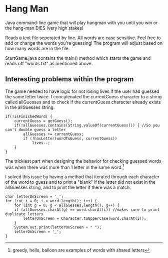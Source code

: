 # Hang Man

Java command-line game that will play hangman with you until you win or the hang-man DIES (very high stakes)

Reads a text file seperated by line. All words are case sensitive. Feel free to add or change the words you're guessing! The program will adjust based on how many words are in the file.

StartGame.java contains the main() method which starts the game and reads off "words.txt" as mentioned above.

## Interesting problems within the program

The game needed to have logic for not losing lives if the user had guessed the same letter twice.
I concatenated the currentGuess character to a string called allGuesses and to check if the currentGuess character already exists in the allGuesses string.

```
if(!isFinishedWord) {
    currentGuess = getGuess();
    if(!allGuesses.contains(String.valueOf(currentGuess))) { //So you can't double guess a letter
        allGuesses += currentGuess;
        if (!hasLetter(wordToGuess, currentGuess))
            lives--;
    }
}
```

The trickiest part when designing the behavior for checking guessed words was when there was more than 1 letter in the same word.[^1]
[^1]: greedy, hello, balloon are examples of words with shared letters

I solved this issue by having a method that iterated through each character of the word to guess and to print a "blank" if the letter did not exist in the allGuesses string, and to print the letter if there was a match.

```
char letterOnScreen = '_';
for (int i = 0; i < word.length(); i++) {
    for (int g = 0; g < allGuesses.length(); g++) {
	if (allGuesses.charAt(g) == word.charAt(i)) //makes sure to print duplicate letters
		letterOnScreen = Character.toUpperCase(word.charAt(i));
    }
    System.out.print(letterOnScreen + " ");
    letterOnScreen = '_';
}
```